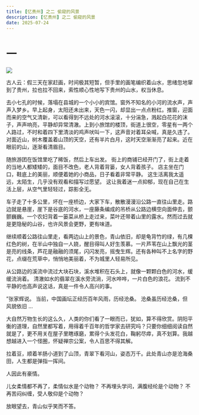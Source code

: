 ```yaml
---
title: [忆贵州] 之二 偷窥的风景 
description: [忆贵州] 之二 偷窥的风景 
date: 2025-07-24
---
```

一
==================

[![](/img/IMG_20240213_124542.jpg)](https://blogger.googleusercontent.com/img/b/R29vZ2xl/AVvXsEhlzz_sBsl-GfmqeRl7CpFghpb_q67lOAvFjT255bL-l6j07NGpbMfkXpLb0Gk13c_zQFTdRQfVjvYAmCIiPcRE4ycZS7w_NnLLNAeywUZCCqjDh3D0t6Cb91A1-wJA2Cl-JQ2VrKQIBOga3n0lhDvy43sgtf8Nrhbuq5vSgP7OpKa3Y1jsaAJ0ITBHhnZg/s4080/IMG_20240213_124542.jpg)

古人云：假三天在家赶画，时间极其短暂，但手里的画笔编织着山水，思绪忽地窜到了贵州，拉也拉不回来，索性顺心性地写下贵州的山水，权当休息。

去小七孔的时候，落塌在县城的一个小小的宾馆。窗外不知名的小河的流水声，声声入梦乡。早上起身，太阳还未出来，天色一闪，却显出一点点粉红。推窗，迎面而来的空气又清新，可以看得到不远处的河水滚滚，十分湍急，溅起白花花的沫子，声声响亮，平静却异常清澈。上到小旅馆的楼顶，街道上很空，零星有一两个人路过，不时和着四下里清淡的鸡声吠叫一下，这声音对着耳朵喊，真是久违了。对面近山，树木覆盖着山顶的天空，还有半片白月，这时天空渐渐亮了起来。近在眼前的山，逐渐看清眉目。

随旅游团在饭馆里吃了稀饭，然后上车出发。 街上的商铺已经开门了，街上走着的当地人都矮矮的，面目不改色，老人背着背篓，女人背着孩子。 店主坐在门口，鞋底上的美丽，顺便着她的小商品，日子看着非常平静。 这生活离我太遥远，太陌生，几乎没有观看和描写过愿望。 这让我着迷一点抑郁，现在自己在生活上层，从空气里轻轻过，踪影全无。

车子走了十多公里，坏在一座桥边，大家下车，散散漫漫沿公路一直往山里走。路边就是悬崖，崖下是谷底的河水，一座藤条编成的吊桥从公路边横空向面伸去，颤颤巍巍。一个农妇背着一篓菜从桥上走过来，菜叶还带着山里的露水。然而过去就是更隐秘的山谷，也许风景会更野，更有味道。

继续顺着公路往山里走，看两边山上的景色，青山依旧，却是龟背竹的绿，有几棵红色的树，在半山中独自一人娆，醒目得叫人好生羡慕。一片芦苇在山上飘光的茎是亮的线条，芦花是融融的须尾，闪闪发亮，摇曳生辉。还有各种叫不上名字的野花，点缀在荒草中，悄悄地美丽着，不为城里人轻易所见。

从公路边的溪流中流过大块石块，溪水堆积在石头上，就像一颗颗白色的河水，缓缓流淌着。 清澈如水的翡翠在溪水旁流淌，河水哗哗，一片白色的浪花。 流到不平静的也高声说这话，真是一件令人高兴的事。

”张家辉说。 当前，中国画坛正经历百年风雨，历经沧桑。 沧桑虽历经沧桑，但风貌依旧 ...

大自然万物生长的这么久，人类的你们看了一眼而已，犹如，算不得欣赏。阴阳平衡的道理，自然里都写着，用得着千百年的哲学家去研究吗？只要你细细阅读自然就是了，更不用关在屋子里瞎琢磨，累得个头发花白，鞠躬尽瘁，真不划算。我越想越进入一个怪圈，怀疑禅宗公案，令人百思不得其解。

拉着豆，顺着羊肠小道到了山顶，青翠下看河山，姿态万千。此处青山亦是沧海桑田，人生都是弹指一挥间。

人因此有豪情。

儿女柔情都不再了，柔情似水是个动物？
不再埋头学问，满腹经纶是个动物？
不再苦闷纠缠，受人敬仰是个动物？

放眼望去，青山似乎笑而不答。
